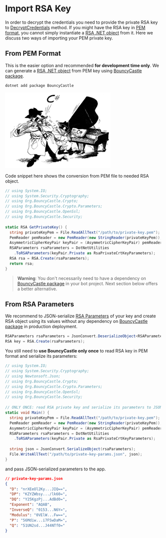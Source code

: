 # Import RSA Key

In order to decrypt the credentials you need to provide the private RSA key to [DecryptCredentials] method.
If you might have the RSA key in [PEM format], you cannot simply instantiate a [RSA .NET object] from it.
Here we discuss two ways of importing your PEM private key.

## From PEM Format

This is the easier option and recommended **for development time only**.
We can generate a [RSA .NET object] from PEM key using [BouncyCastle package].

```bash
dotnet add package BouncyCastle
```

![bouncy castle c# logo](../docs/photo-bouncy_castle.gif)

Code snippet here shows the conversion from PEM file to needed RSA object.

```c#
// using System.IO;
// using System.Security.Cryptography;
// using Org.BouncyCastle.Crypto;
// using Org.BouncyCastle.Crypto.Parameters;
// using Org.BouncyCastle.OpenSsl;
// using Org.BouncyCastle.Security;

static RSA GetPrivateKey() {
  string privateKeyPem = File.ReadAllText("/path/to/private-key.pem");
  PemReader pemReader = new PemReader(new StringReader(privateKeyPem));
  AsymmetricCipherKeyPair keyPair = (AsymmetricCipherKeyPair) pemReader.ReadObject();
  RSAParameters rsaParameters = DotNetUtilities
    .ToRSAParameters(keyPair.Private as RsaPrivateCrtKeyParameters);
  RSA rsa = RSA.Create(rsaParameters);
  return rsa;
}
```

> **Warning**: You don't necessarily need to have a dependency on [BouncyCastle package] in your bot project.
> Next section below offers a better alternative.

## From RSA Parameters

We recommend to JSON-serialize [RSA Parameters] of your key and create RSA object using its values without any
dependency on [BouncyCastle package] in production deployment.

```c#
RSAParameters rsaParameters = JsonConvert.DeserializeObject<RSAParameters>(json);
RSA key = RSA.Create(rsaParameters);
```

You still need to **use BouncyCastle only once** to read RSA key in PEM format and serialize its parameters:

```c#
// using System.IO;
// using System.Security.Cryptography;
// using Newtonsoft.Json;
// using Org.BouncyCastle.Crypto;
// using Org.BouncyCastle.Crypto.Parameters;
// using Org.BouncyCastle.OpenSsl;
// using Org.BouncyCastle.Security;

// ONLY ONCE: read RSA private key and serialize its parameters to JSON
static void Main() {
  string privateKeyPem = File.ReadAllText("/path/to/private-key.pem");
  PemReader pemReader = new PemReader(new StringReader(privateKeyPem));
  AsymmetricCipherKeyPair keyPair = (AsymmetricCipherKeyPair) pemReader.ReadObject();
  RSAParameters rsaParameters = DotNetUtilities
    .ToRSAParameters(keyPair.Private as RsaPrivateCrtKeyParameters);
  
  string json = JsonConvert.SerializeObject(rsaParameters);
  File.WriteAllText("/path/to/private-key-params.json", json);
}
```

and pass JSON-serialized parameters to the app.

```json
// private-key-params.json
{
  "D": "nrXEeOl2Ky...JIQ==",
  "DP": "KZYZWbsy.../lk60=",
  "DQ": "Y25KgzPj...AdBd0=",
  "Exponent": "AQAB",
  "InverseQ": "0153...N6Y=",
  "Modulus": "0VElW...Fw==",
  "P": "56Mdiw...i7FSwDaM=",
  "Q": "51UN2sd...J44NTf0="
}
```

<!-- ----------- -->

[DecryptCredentials]: https://github.com/TelegramBots/Telegram.Bot.Extensions.Passport/blob/master/src/Telegram.Bot.Extensions.Passport/Decryption/IDecrypter.cs
[PEM format]: https://en.wikipedia.org/wiki/Privacy-Enhanced_Mail
[RSA .NET object]: https://docs.microsoft.com/en-us/dotnet/api/system.security.cryptography.rsa?redirectedfrom=MSDN&view=netstandard-2.0
[BouncyCastle package]: https://www.nuget.org/packages/BouncyCastle/
[RSA Parameters]: https://docs.microsoft.com/en-us/dotnet/api/system.security.cryptography.rsaparameters?view=netstandard-2.0